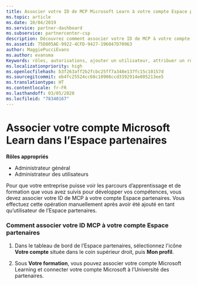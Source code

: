 ```yaml
---
title: Associer votre ID de MCP Microsoft Learn à votre compte Espace partenaires | Espace partenaires
ms.topic: article
ms.date: 10/04/2019
ms.service: partner-dashboard
ms.subservice: partnercenter-csp
description: Découvrez comment associer votre ID de MCP à votre compte Espace partenaires afin que votre entreprise puisse voir les parcours d’apprentissage et de formation que vous avez suivis pour développer vos compétences.
ms.assetid: 75D805AE-9922-4CFD-9427-196047D70963
author: MaggiePucciEvans
ms.author: evansma
Keywords: rôles, autorisations, ajouter un utilisateur, attribuer un rôle, administrateur, agent, ID de MCP, Microsoft Learn
ms.localizationpriority: high
ms.openlocfilehash: b3f263aff2b2fcbc25ff7a348e137fc15c10157d
ms.sourcegitcommit: eb4fc25524cc68c10906ccd3392914e805213ee5
ms.translationtype: HT
ms.contentlocale: fr-FR
ms.lasthandoff: 03/05/2020
ms.locfileid: "78340167"
---
```

# <a name="associate-your-microsoft-learn-account-in-partner-center"></a>Associer votre compte Microsoft Learn dans l’Espace partenaires

**Rôles appropriés**
-   Administrateur général
-   Administrateur des utilisateurs

Pour que votre entreprise puisse voir les parcours d’apprentissage et de formation que vous avez suivis pour développer vos compétences, vous devez associer votre ID de MCP à votre compte Espace partenaires. Vous effectuez cette opération manuellement après avoir été ajouté en tant qu’utilisateur de l’Espace partenaires.

### <a name="how-to-associate-your-mcp-id-to-your-partner-center-account"></a>Comment associer votre ID MCP à votre compte Espace partenaires

1. Dans le tableau de bord de l’Espace partenaires, sélectionnez l'icône **Votre compte** située dans le coin supérieur droit, puis **Mon profil**.

2. Sous **Votre formation**, vous pouvez associer votre compte Microsoft Learning et connecter votre compte Microsoft à l’Université des partenaires.
